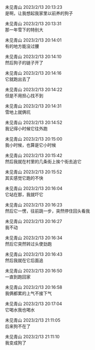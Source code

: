 未见青山 2023/2/13 20:13:23  
是啊，让我想起我家里以前养的狗子  
  
未见青山 2023/2/13 20:13:31  
那一年雪下的特别大  
  
未见青山 2023/2/13 20:14:01  
有的地方能没过腰  
  
未见青山 2023/2/13 20:14:10  
然后狗子的链子开了  
  
未见青山 2023/2/13 20:14:16  
它就跑出去了  
  
未见青山 2023/2/13 20:14:22  
但是不用担心找不到  
  
未见青山 2023/2/13 20:14:31  
雪地上就俩坑  
  
未见青山 2023/2/13 20:14:52  
我记得小时候它往外跑  
  
未见青山 2023/2/13 20:15:00  
我小时候，也算是它小时候  
  
未见青山 2023/2/13 20:15:42  
然后我就在村里的几条街上挨个街去追它  
  
未见青山 2023/2/13 20:15:52  
其实感觉它跑的不快  
  
未见青山 2023/2/13 20:16:04  
它站在那，我就吓它  
  
未见青山 2023/2/13 20:16:23  
然后它一愣，往前跳一步，突然停住回头看我  
  
未见青山 2023/2/13 20:16:27  
我不动  
  
未见青山 2023/2/13 20:16:34  
然后它突然转过头使劲跑  
  
未见青山 2023/2/13 20:16:43  
然后我就在它后面追  
  
未见青山 2023/2/13 20:16:50  
一直到跑回家  
  
未见青山 2023/2/13 20:16:58  
我俩都累的上气不接下气  
  
未见青山 2023/2/13 20:17:04  
它喝水我也喝水  
  
未见青山 2023/2/13 21:11:05  
后来狗不在了  
  
未见青山 2023/2/13 21:11:10  
我变成狗了
